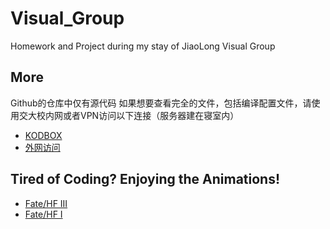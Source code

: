 # Visual_Group
Homework and Project during my stay of JiaoLong Visual Group

## More
Github的仓库中仅有源代码
如果想要查看完全的文件，包括编译配置文件，请使用交大校内网或者VPN访问以下连接（服务器建在寝室内）
+ [KODBOX](http://10.80.169.169:4090/#s/9szmpHRw)
+ [外网访问](https://seldonharry-sjtu.kodview.com/#s/9szmpHRw)

## Tired of Coding? Enjoying the Animations!
+ [Fate/HF III](http://10.80.169.169:4090/#s/9sNnwAwA)
+ [Fate/HF I](http://10.80.169.169:4090/#s/9v1ZzMSg)
